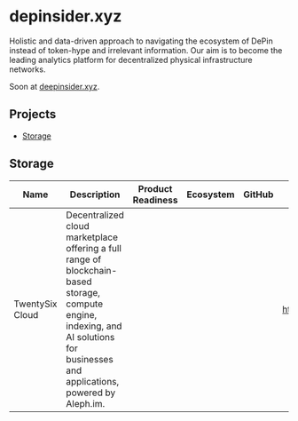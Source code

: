 # depinsider.xyz
Holistic and data-driven approach to navigating the ecosystem of DePin instead of token-hype and irrelevant information.
Our aim is to become the leading analytics platform for decentralized physical infrastructure networks.

Soon at [deepinsider.xyz](https://depinsider.xyz).

## Projects
- [Storage](#Storage) 

## Storage
| Name | Description | Product Readiness | Ecosystem | GitHub | Website |
| ---- | ----------- | ----------------- | --------- | ------ | ------- |
| TwentySix Cloud | Decentralized cloud marketplace offering a full range of blockchain-based storage, compute engine, indexing, and AI solutions for businesses and applications, powered by Aleph.im. | | | | https://www.twentysix.cloud/ |
